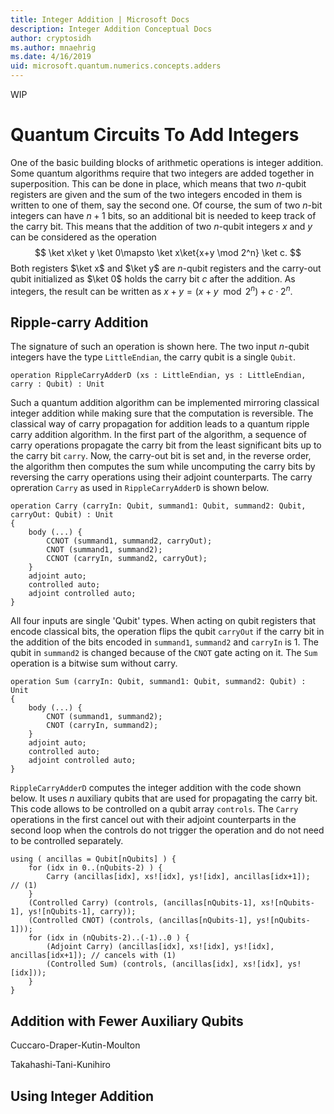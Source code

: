 ```yaml
---
title: Integer Addition | Microsoft Docs
description: Integer Addition Conceptual Docs
author: cryptosidh
ms.author: mnaehrig
ms.date: 4/16/2019
uid: microsoft.quantum.numerics.concepts.adders
---
```


WIP

# Quantum Circuits To Add Integers 

One of the basic building blocks of arithmetic operations is integer addition. Some quantum algorithms require that two integers are added together in superposition. This can be done in place, which means that two $n$-qubit registers are given and the sum of the two integers encoded in them is written to one of them, say the second one. Of course, the sum of two $n$-bit integers can have $n+1$ bits, so an additional bit is needed to keep track of the carry bit. This means that the addition of two $n$-qubit integers $x$ and $y$ can be considered as the operation
$$
\ket x\ket y \ket 0\mapsto \ket x\ket{x+y \mod 2^n} \ket c.
$$
Both registers $\ket x$ and $\ket y$ are $n$-qubit registers and the carry-out qubit initialized as $\ket 0$ holds the carry bit $c$ after the addition. As integers, the result can be written as $x + y = (x+y \mod 2^n) + c\cdot 2^n$.

## Ripple-carry Addition

The signature of such an operation is shown here. The two input $n$-qubit integers have the type `LittleEndian`, the carry qubit is a single `Qubit`.

```qsharp
operation RippleCarryAdderD (xs : LittleEndian, ys : LittleEndian, carry : Qubit) : Unit
```

Such a quantum addition algorithm can be implemented mirroring classical integer addition while making sure that the computation is reversible. The classical way of carry propagation for addition leads to a quantum ripple carry addition algorithm. In the first part of the algorithm, a sequence of carry operations propagate the carry bit from the least significant bits up to the carry bit `carry`. Now, the carry-out bit is set and, in the reverse order, the algorithm then computes the sum while uncomputing the carry bits by reversing the carry operations using their adjoint counterparts. The carry opreration `Carry` as used in `RippleCarryAdderD` is shown below.

```qsharp
operation Carry (carryIn: Qubit, summand1: Qubit, summand2: Qubit, carryOut: Qubit) : Unit
{
    body (...) {
        CCNOT (summand1, summand2, carryOut);
        CNOT (summand1, summand2);
        CCNOT (carryIn, summand2, carryOut);
    }
    adjoint auto;
    controlled auto;
    adjoint controlled auto;
}
```
All four inputs are single 'Qubit' types. When acting on qubit registers that encode classical bits, the operation flips the qubit `carryOut` if the carry bit in the addition of the bits encoded in `summand1`, `summand2` and `carryIn` is 1. The qubit in `summand2` is changed because of the `CNOT` gate acting on it. The `Sum` operation is a bitwise sum without carry. 


```qsharp
operation Sum (carryIn: Qubit, summand1: Qubit, summand2: Qubit) : Unit
{
    body (...) {
        CNOT (summand1, summand2);
        CNOT (carryIn, summand2);
    }
    adjoint auto;
    controlled auto;
    adjoint controlled auto;
}
```

 `RippleCarryAdderD` computes the integer addition with the code shown below. It uses $n$ auxiliary qubits that are used for propagating the carry bit. This code allows to be controlled on a qubit array `controls`. The `Carry` operations in the first cancel out with their adjoint counterparts in the second loop when the controls do not trigger the operation and do not need to be controlled separately. 

```qsharp
using ( ancillas = Qubit[nQubits] ) {
    for (idx in 0..(nQubits-2) ) {
        Carry (ancillas[idx], xs![idx], ys![idx], ancillas[idx+1]);           // (1)
    }
    (Controlled Carry) (controls, (ancillas[nQubits-1], xs![nQubits-1], ys![nQubits-1], carry));
    (Controlled CNOT) (controls, (ancillas[nQubits-1], ys![nQubits-1]));
    for (idx in (nQubits-2)..(-1)..0 ) {
        (Adjoint Carry) (ancillas[idx], xs![idx], ys![idx], ancillas[idx+1]); // cancels with (1)
        (Controlled Sum) (controls, (ancillas[idx], xs![idx], ys![idx]));
    }
}
```

## Addition with Fewer Auxiliary Qubits
Cuccaro-Draper-Kutin-Moulton 

Takahashi-Tani-Kunihiro

## Using Integer Addition

